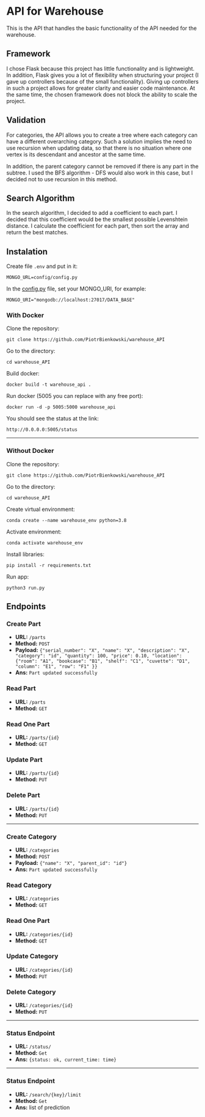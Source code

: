 # API for Warehouse

This is the API that handles the basic functionality of the API needed for the warehouse.

## Framework

I chose Flask because this project has little functionality and is lightweight. In addition, Flask gives you a lot of flexibility when structuring your project (I gave up controllers because of the small functionality). Giving up controllers in such a project allows for greater clarity and easier code maintenance.  At the same time, the chosen framework does not block the ability to scale the project.

## Validation

For categories, the API allows you to create a tree where each category can have a different overarching category. Such a solution implies the need to use recursion when updating data, so that there is no situation where one vertex is its descendant and ancestor at the same time. 

In addition, the parent category cannot be removed if there is any part in the subtree. I used the BFS algorithm - DFS would also work in this case, but I decided not to use recursion in this method.

## Search Algorithm

In the search algorithm, I decided to add a coefficient to each part. I decided that this coefficient would be the smallest possible Levenshtein distance. I calculate the coefficient for each part, then sort the array and return the best matches.

## Instalation
Create file `.env` and put in it:
```
MONGO_URL=config/config.py
```

In the [config.py](https://github.com/PiotrBienkowski/warehouse_API/blob/main/app/config/config.py) file, set your MONGO_URI, for example:
```
MONGO_URI="mongodb://localhost:27017/DATA_BASE"
```

### With Docker
Clone the repository:
```
git clone https://github.com/PiotrBienkowski/warehouse_API
```

Go to the directory:
```
cd warehouse_API
```

Build docker:
```
docker build -t warehouse_api .
```

Run docker (5005 you can replace with any free port):
```
docker run -d -p 5005:5000 warehouse_api
```

You should see the status at the link:
```
http://0.0.0.0:5005/status
```
---
### Without Docker
Clone the repository:
```
git clone https://github.com/PiotrBienkowski/warehouse_API
```

Go to the directory:
```
cd warehouse_API
```

Create virtual environment:
```
conda create --name warehouse_env python=3.8
```

Activate environment:
```
conda activate warehouse_env
```

Install libraries:
```
pip install -r requirements.txt
```

Run app:
```
python3 run.py
```

## Endpoints

### Create Part

- **URL:** `/parts`
- **Method:** `POST`
- **Payload:** `{"serial_number": "X", "name": "X", "description": "X", "category": "id", "quantity": 100, "price": 0.10, "location": {"room": "A1", "bookcase": "B1", "shelf": "C1", "cuvette": "D1", "column": "E1", "row": "F1" }}`
- **Ans:** `Part updated successfully`

### Read Part

- **URL:** `/parts`
- **Method:** `GET`

### Read One Part

- **URL:** `/parts/{id}`
- **Method:** `GET`

### Update Part

- **URL:** `/parts/{id}`
- **Method:** `PUT`

### Delete Part

- **URL:** `/parts/{id}`
- **Method:** `PUT`

---

### Create Category

- **URL:** `/categories`
- **Method:** `POST`
- **Payload:** `{"name": "X", "parent_id": "id"}`
- **Ans:** `Part updated successfully`

### Read Category

- **URL:** `/categories`
- **Method:** `GET`

### Read One Part

- **URL:** `/categories/{id}`
- **Method:** `GET`

### Update Category

- **URL:** `/categories/{id}`
- **Method:** `PUT`

### Delete Category

- **URL:** `/categories/{id}`
- **Method:** `PUT`

---

### Status Endpoint
- **URL:** `/status/`
- **Method:** `Get`
- **Ans:** `{status: ok, current_time: time}`

---

### Status Endpoint
- **URL:** `/search/{key}/limit`
- **Method:** `Get`
- **Ans:** list of prediction
